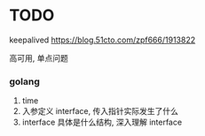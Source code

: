 # TODO

keepalived   https://blog.51cto.com/zpf666/1913822

高可用, 单点问题

### golang

1. time
2. 入参定义 interface, 传入指针实际发生了什么
3. interface 具体是什么结构,  深入理解 interface



